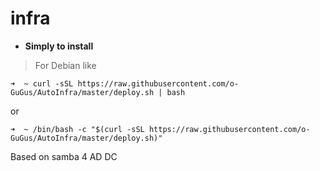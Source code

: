 # infra

- **Simply to install**
> For Debian like
~~~shell
➜  ~ curl -sSL https://raw.githubusercontent.com/o-GuGus/AutoInfra/master/deploy.sh | bash
~~~
or
~~~shell
➜  ~ /bin/bash -c "$(curl -sSL https://raw.githubusercontent.com/o-GuGus/AutoInfra/master/deploy.sh)"
~~~

Based on samba 4 AD DC 
